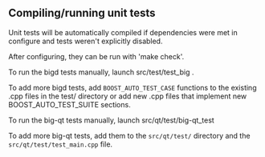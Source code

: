 Compiling/running unit tests
------------------------------------

Unit tests will be automatically compiled if dependencies were met in configure
and tests weren't explicitly disabled.

After configuring, they can be run with 'make check'.

To run the bigd tests manually, launch src/test/test_big .

To add more bigd tests, add `BOOST_AUTO_TEST_CASE` functions to the existing
.cpp files in the test/ directory or add new .cpp files that
implement new BOOST_AUTO_TEST_SUITE sections.

To run the big-qt tests manually, launch src/qt/test/big-qt_test

To add more big-qt tests, add them to the `src/qt/test/` directory and
the `src/qt/test/test_main.cpp` file.
